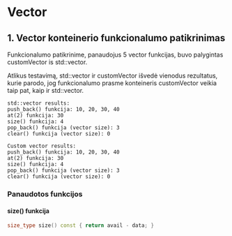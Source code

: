 # Vector
## 1. Vector konteinerio funkcionalumo patikrinimas ##

Funkcionalumo patikrinime, panaudojus 5 vector funkcijas, buvo palygintas customVector is std::vector.

Atlikus testavimą, std::vector ir customVector išvedė vienodus rezultatus, kurie parodo, jog funkcionalumo prasme konteineris customVector veikia taip pat, kaip ir std::vector.

```
std::vector results:
push_back() funkcija: 10, 20, 30, 40
at(2) funkcija: 30
size() funkcija: 4
pop_back() funkcija (vector size): 3
clear() funkcija (vector size): 0

Custom vector results:
push_back() funkcija: 10, 20, 30, 40
at(2) funkcija: 30
size() funkcija: 4
pop_back() funkcija (vector size): 3
clear() funkcija (vector size): 0 
```
### Panaudotos funkcijos ###

#### size() funkcija ####

```cpp
size_type size() const { return avail - data; }
```
